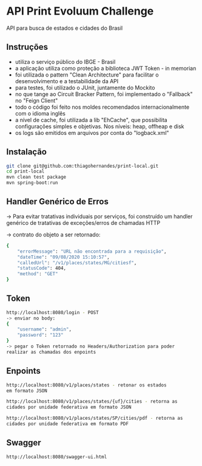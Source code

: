 # API Print Evoluum Challenge

API para busca de estados e cidades do Brasil

## Instruções
- utiliza o serviço público do IBGE - Brasil
- a aplicação utiliza como proteção a biblioteca JWT Token - in memorian
- foi utilizada o pattern "Clean Architecture" para facilitar o desenvolvimento e a testabilidade da API
- para testes, foi utilizado o JUnit, juntamente do Mockito
- no que tange ao Circuit Bracker Pattern, foi implementado o "Fallback" no "Feign Client"
- todo o código foi feito nos moldes recomendados internacionalmente com o idioma inglês
- a nível de cache, foi utilizada a lib "EhCache", que possibilita configurações simples e objetivas. Nos níveis: heap, offheap e disk
- os logs são emitidos em arquivos por conta do "logback.xml"

## Instalação

```bash
git clone git@github.com:thiagohernandes/print-local.git
cd print-local
mvn clean test package
mvn spring-boot:run
```
## Handler Genérico de Erros
-> Para evitar tratativas individuais por serviços, foi construído um handler genérico de tratativas de exceções/erros de chamadas HTTP

-> contrato do objeto a ser retornado:
```bash
{
    "errorMessage": "URL não encontrada para a requisição",
    "dateTime": "09/08/2020 15:10:57",
    "calledUrl": "/v1/places/states/MG/citiesf",
    "statusCode": 404,
    "method": "GET"
}
```

## Token

```bash
http://localhost:8080/login - POST
-> enviar no body:
{
    "username": "admin",
    "password": "123"
}
-> pegar o Token retornado no Headers/Authorization para poder 
realizar as chamadas dos enpoints

```

## Enpoints

```bash
http://localhost:8080/v1/places/states - retonar os estados
em formato JSON

http://localhost:8080/v1/places/states/{uf}/cities - retorna as
cidades por unidade federativa em formato JSON

http://localhost:8080/v1/places/states/SP/cities/pdf - retorna as
cidades por unidade federativa em formato PDF
```

## Swagger

```bash
http://localhost:8080/swagger-ui.html
```


